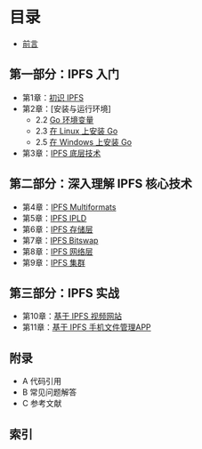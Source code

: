# 目录
- [前言](Preface.md)

## 第一部分：IPFS 入门

- 第1章：[初识 IPFS](01.0.md)
- 第2章：[安装与运行环境]
	- 2.2 [Go 环境变量](02.1.md)
	- 2.3 [在 Linux 上安装 Go](02.2.md)
	- 2.5 [在 Windows 上安装 Go](02.3.md)
- 第3章：[IPFS 底层技术](03.0.md)

## 第二部分：深入理解 IPFS 核心技术

- 第4章：[IPFS Multiformats](04.0.md)
- 第5章：[IPFS IPLD](05.0.md)
- 第6章：[IPFS 存储层](06.0.md)
- 第7章：[IPFS Bitswap](07.0.md)
- 第8章：[IPFS 网络层](08.0.md)
- 第9章：[IPFS 集群](09.0.md)

## 第三部分：IPFS 实战
- 第10章：[基于 IPFS 视频网站](10.0.md)
- 第11章：[基于 IPFS 手机文件管理APP](11.0.md)

## 附录

- A 代码引用
- B 常见问题解答
- C 参考文献

## 索引
